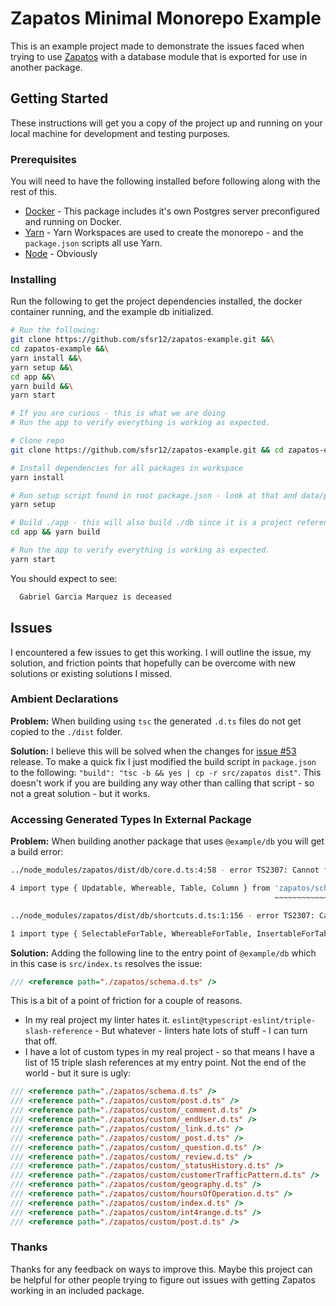 # Zapatos Minimal Monorepo Example

This is an example project made to demonstrate the issues faced when trying to use [Zapatos](https://jawj.github.io/zapatos/) with a database module that is exported for use in another package. 

## Getting Started

These instructions will get you a copy of the project up and running on your local machine for development and testing purposes.

### Prerequisites

You will need to have the following installed before following along with the rest of this.

* [Docker](https://docs.docker.com/get-docker/) - This package includes it's own Postgres server preconfigured and running on Docker.
* [Yarn](https://classic.yarnpkg.com/en/docs/install) - Yarn Workspaces are used to create the monorepo - and the `package.json` scripts all use Yarn.
* [Node](https://nodejs.org/en/download/) - Obviously

### Installing

Run the following to get the project dependencies installed, the docker container running, and the example db initialized.

```sh
# Run the following:
git clone https://github.com/sfsr12/zapatos-example.git &&\
cd zapatos-example &&\
yarn install &&\
yarn setup &&\
cd app &&\
yarn build &&\
yarn start

# If you are curious - this is what we are doing
# Run the app to verify everything is working as expected.

# Clone repo
git clone https://github.com/sfsr12/zapatos-example.git && cd zapatos-example

# Install dependencies for all packages in workspace
yarn install

# Run setup script found in root package.json - look at that and data/package.json for more info
yarn setup

# Build ./app - this will also build ./db since it is a project reference in ./app/tsconfig.json
cd app && yarn build

# Run the app to verify everything is working as expected.
yarn start
```

You should expect to see:

```sh
  Gabriel Garcia Marquez is deceased
```

## Issues

I encountered a few issues to get this working.  I will outline the issue, my solution, and friction points that hopefully can be overcome with new solutions or existing solutions I missed.

### Ambient Declarations
**Problem:** When building using `tsc` the generated `.d.ts` files do not get copied to the  `./dist` folder.

**Solution:** I believe this will be solved when the changes for [issue #53](https://github.com/jawj/zapatos/issues/53) release. To make a quick fix I just modified the build script in `package.json` to the following: `"build": "tsc -b && yes | cp -r src/zapatos dist"`.  This doesn't work if you are building any way other than calling that script - so not a great solution - but it works.

### Accessing Generated Types In External Package
**Problem:** When building another package that uses `@example/db` you will get a build error:
```sh
../node_modules/zapatos/dist/db/core.d.ts:4:58 - error TS2307: Cannot find module 'zapatos/schema' or its corresponding type declarations.

4 import type { Updatable, Whereable, Table, Column } from 'zapatos/schema';
                                                           ~~~~~~~~~~~~~~~~

../node_modules/zapatos/dist/db/shortcuts.d.ts:1:156 - error TS2307: Cannot find module 'zapatos/schema' or its corresponding type declarations.

1 import type { SelectableForTable, WhereableForTable, InsertableForTable, UpdatableForTable, ColumnForTable, UniqueIndexForTable, SQLForTable, Table } from 'zapatos/schema';
```

**Solution:** Adding the following line to the entry point of `@example/db` which in this case is `src/index.ts` resolves the issue:
```ts
/// <reference path="./zapatos/schema.d.ts" />
```

This is a bit of a point of friction for a couple of reasons.
* In my real project my linter hates it. `eslint@typescript-eslint/triple-slash-reference` - But whatever - linters hate lots of stuff - I can turn that off.
* I have a lot of custom types in my real project - so that means I have a list of 15 triple slash references at my entry point.  Not the end of the world - but it sure is ugly:
```ts
/// <reference path="./zapatos/schema.d.ts" />
/// <reference path="./zapatos/custom/post.d.ts" />
/// <reference path="./zapatos/custom/_comment.d.ts" />
/// <reference path="./zapatos/custom/_endUser.d.ts" />
/// <reference path="./zapatos/custom/_link.d.ts" />
/// <reference path="./zapatos/custom/_post.d.ts" />
/// <reference path="./zapatos/custom/_question.d.ts" />
/// <reference path="./zapatos/custom/_review.d.ts" />
/// <reference path="./zapatos/custom/_statusHistory.d.ts" />
/// <reference path="./zapatos/custom/customerTrafficPattern.d.ts" />
/// <reference path="./zapatos/custom/geography.d.ts" />
/// <reference path="./zapatos/custom/hoursOfOperation.d.ts" />
/// <reference path="./zapatos/custom/index.d.ts" />
/// <reference path="./zapatos/custom/int4range.d.ts" />
/// <reference path="./zapatos/custom/post.d.ts" />
```
### Thanks
Thanks for any feedback on ways to improve this.  Maybe this project can be helpful for other people trying to figure out issues with getting Zapatos working in an included package.